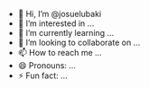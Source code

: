 - 👋 Hi, I’m @josuelubaki
- 👀 I’m interested in ...
- 🌱 I’m currently learning ...
- 💞️ I’m looking to collaborate on ...
- 📫 How to reach me ...
- 😄 Pronouns: ...
- ⚡ Fun fact: ...

<!---
josuelubaki/josuelubaki is a ✨ special ✨ repository because its `README.md` (this file) appears on your GitHub profile.
You can click the Preview link to take a look at your changes.
--->

